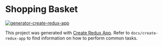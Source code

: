 # Shopping Basket
[![generator-create-redux-app](https://img.shields.io/badge/built%20with-generator--create--redux--app-brightgreen.svg)](https://github.com/delvallejonatan/generator-create-redux-app)

This project was generated with [Create Redux App](https://github.com/delvallejonatan/create-redux-app). Refer to `docs/create-redux-app` to find information on how to perform common tasks.

